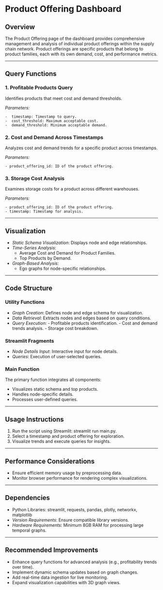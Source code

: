 # Product Offering Dashboard
## Overview

The Product Offering page of the dashboard provides comprehensive management and analysis of individual product offerings within the supply chain network. Product offerings are specific products that belong to product families, each with its own demand, cost, and performance metrics.

---

## Query Functions

### 1. Profitable Products Query

Identifies products that meet cost and demand thresholds.

*Parameters:*

    -  timestamp: Timestamp to query.
    -  cost_threshold: Maximum acceptable cost.
    -  demand_threshold: Minimum acceptable demand.

### 2. Cost and Demand Across Timestamps

Analyzes cost and demand trends for a specific product across timestamps.

*Parameters:*

    - product_offering_id: ID of the product offering.

### 3. Storage Cost Analysis

Examines storage costs for a product across different warehouses.

*Parameters:*

    - product_offering_id: ID of the product offering.
    - timestamp: Timestamp for analysis.

---

## Visualization

- *Static Schema Visualization*: Displays node and edge relationships.
- *Time-Series Analysis*:
    - Average Cost and Demand for Product Families.
    - Top Products by Demand.
- *Graph-Based Analysis*:
    - Ego graphs for node-specific relationships.

---

## Code Structure

### Utility Functions

- *Graph Creation*: Defines node and edge schema for visualization.
- *Data Retrieval*: Extracts nodes and edges based on query conditions.
- *Query Execution*:
      - Profitable products identification.
      - Cost and demand trends analysis.
      - Storage cost breakdown.

### Streamlit Fragments

- *Node Details Input*: Interactive input for node details.
- *Queries*: Execution of user-selected queries.

### Main Function

The primary function integrates all components:

  - Visualizes static schema and top products.
  - Handles node-specific details.
  - Processes user-defined queries.

---

## Usage Instructions

1. Run the script using Streamlit: streamlit run main.py.
2. Select a timestamp and product offering for exploration.
3. Visualize trends and execute queries for insights.

---

## Performance Considerations
  
- Ensure efficient memory usage by preprocessing data.
- Monitor browser performance for rendering complex visualizations.

---

## Dependencies

- Python Libraries: streamlit, requests, pandas, plotly, networkx, matplotlib
- *Version Requirements*: Ensure compatible library versions.
- *Hardware Requirements*: Minimum 8GB RAM for processing large temporal graphs.

---

## Recommended Improvements

- Enhance query functions for advanced analysis (e.g., profitability trends over time).
- Implement dynamic schema updates based on graph changes.
- Add real-time data ingestion for live monitoring.
- Expand visualization capabilities with 3D graph views.